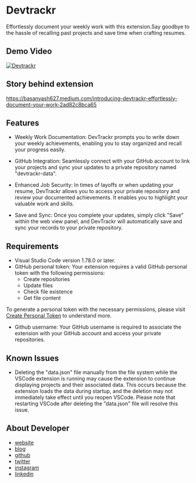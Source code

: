# Devtrackr

Effortlessly document your weekly work with this extension.Say goodbye to the hassle of recalling past projects and save time when crafting resumes.

## Demo Video

[![Devtrackr](https://img.youtube.com/vi/U-rP7Ryb9_s/0.jpg)](https://www.youtube.com/watch?v=U-rP7Ryb9_s&t=7s&ab_channel=Yashrajbasan)

## Story behind extension

https://basanyash627.medium.com/introducing-devtrackr-effortlessly-document-your-work-2ad82c8bca65

## Features

- Weekly Work Documentation: DevTrackr prompts you to write down your weekly achievements, enabling you to stay organized and recall your progress easily.

- GitHub Integration: Seamlessly connect with your GitHub account to link your projects and sync your updates to a private repository named "devtrackr-data".

- Enhanced Job Security: In times of layoffs or when updating your resume, DevTrackr allows you to access your private repository and review your documented achievements. It enables you to highlight your valuable work and skills.

- Save and Sync: Once you complete your updates, simply click "Save" within the web view panel, and DevTrackr will automatically save and sync your records to your private repository.

## Requirements

- Visual Studio Code version 1.78.0 or later.
- GitHub personal token: Your extension requires a valid GitHub personal token with the following permissions:
  - Create repositories
  - Update files
  - Check file existence
  - Get file content

To generate a personal token with the necessary permissions, please visit [Create Personal Token](https://docs.github.com/en/enterprise-server@3.4/authentication/keeping-your-account-and-data-secure/managing-your-personal-access-tokens) to understand more.

- Github username: Your GitHub username is required to associate the extension with your GitHub account and access your private repositories.

## Known Issues

- Deleting the "data.json" file manually from the file system while the VSCode extension is running may cause the extension to continue displaying projects and their associated data. This occurs because the extension loads the data during startup, and the deletion may not immediately take effect until you reopen VSCode. Please note that restarting VSCode after deleting the "data.json" file will resolve this issue.

## About Developer

- [website](https://yashrajb.github.io)
- [blog](https://medium.com/@basanyash627)
- [github](https://github.com/yashrajb)
- [twitter](https://twitter.com/yashrajbasan2)
- [instagram](https://www.instagram.com/yashraj.dev/)
- [linkedin](https://www.linkedin.com/in/yashraj-basan-11b915157/)
